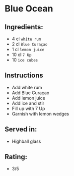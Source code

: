 # Blue Ocean

## Ingredients:
- 4 cl `white rum`
- 2 cl `Blue Curaçao`
- 1 cl `lemon juice`
- 10 cl `7 Up`
- 10 `ice cubes`

## Instructions
- Add white rum
- Add Blue Curaçao
- Add lemon juice
- Add ice and stir
- Fill up with 7 Up
- Garnish with lemon wedges

## Served in:
- Highball glass

## Rating:
- 3/5